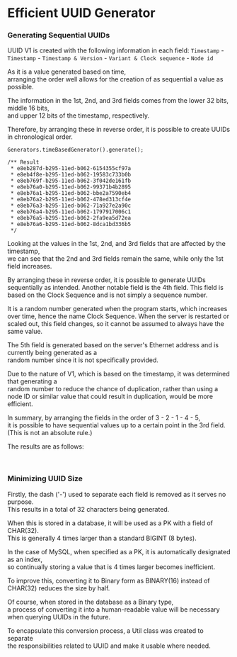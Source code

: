 # Efficient UUID Generator

### Generating Sequential UUIDs
UUID V1 is created with the following information in each field:
`Timestamp` - `Timestamp` - `Timestamp & Version` - `Variant & Clock sequence` - `Node id`

As it is a value generated based on time,  
arranging the order well allows for the creation of as sequential a value as possible.

The information in the 1st, 2nd, and 3rd fields comes from the lower 32 bits, middle 16 bits,  
and upper 12 bits of the timestamp, respectively.

Therefore, by arranging these in reverse order, it is possible to create UUIDs in chronological order.

```
Generators.timeBasedGenerator().generate();

/** Result
 * e8eb287d-b295-11ed-b062-6154355cf97a
 * e8eb4f8e-b295-11ed-b062-19583c733b0b
 * e8eb769f-b295-11ed-b062-3f042de161fb
 * e8eb76a0-b295-11ed-b062-99371b4b2895
 * e8eb76a1-b295-11ed-b062-bbe2a7590eb4
 * e8eb76a2-b295-11ed-b062-478ed313cf4e
 * e8eb76a3-b295-11ed-b062-71a927e2a90c
 * e8eb76a4-b295-11ed-b062-1797917006c1
 * e8eb76a5-b295-11ed-b062-2fa9ea5d72ea
 * e8eb76a6-b295-11ed-b062-8dca1bd336b5
 */
```

Looking at the values in the 1st, 2nd, and 3rd fields that are affected by the timestamp,  
we can see that the 2nd and 3rd fields remain the same, while only the 1st field increases.

By arranging these in reverse order, it is possible to generate UUIDs sequentially as intended. 
Another notable field is the 4th field. This field is based on the Clock Sequence and is not simply a sequence number.

It is a random number generated when the program starts, which increases over time, hence the name Clock Sequence.
When the server is restarted or scaled out, this field changes, so it cannot be assumed to always have the same value.

The 5th field is generated based on the server's Ethernet address and is currently being generated as a   
random number since it is not specifically provided.

Due to the nature of V1, which is based on the timestamp, it was determined that generating a   
random number to reduce the chance of duplication, rather than using a node ID or similar value that could result in duplication,
would be more efficient.

In summary, by arranging the fields in the order of 3 - 2 - 1 - 4 - 5,   
it is possible to have sequential values up to a certain point in the 3rd field. (This is not an absolute rule.)

The results are as follows:

<br>

### Minimizing UUID Size

Firstly, the dash ('-') used to separate each field is removed as it serves no purpose.  
This results in a total of 32 characters being generated.

When this is stored in a database, it will be used as a PK with a field of CHAR(32).   
This is generally 4 times larger than a standard BIGINT (8 bytes).

In the case of MySQL, when specified as a PK, it is automatically designated as an index,  
so continually storing a value that is 4 times larger becomes inefficient.

To improve this, converting it to Binary form as BINARY(16) instead of CHAR(32) reduces the size by half.

Of course, when stored in the database as a Binary type,  
a process of converting it into a human-readable value will be necessary when querying UUIDs in the future.

To encapsulate this conversion process, a Util class was created to separate  
the responsibilities related to UUID and make it usable where needed.